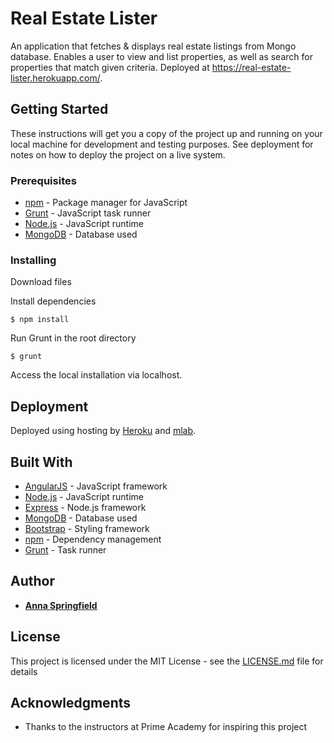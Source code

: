 # Real Estate Lister

An application that fetches & displays real estate listings from Mongo database. Enables a user to view and list properties, as well as search for properties that match given criteria. Deployed at https://real-estate-lister.herokuapp.com/.

## Getting Started

These instructions will get you a copy of the project up and running on your local machine for development and testing purposes. See deployment for notes on how to deploy the project on a live system.

### Prerequisites

* [npm](https://www.npmjs.com/) - Package manager for JavaScript
* [Grunt](https://gruntjs.com/) - JavaScript task runner
* [Node.js](https://nodejs.org/en/) - JavaScript runtime
* [MongoDB](https://www.mongodb.com/) - Database used

### Installing

Download files

Install dependencies

```
$ npm install
```

Run Grunt in the root directory

```
$ grunt
```

Access the local installation via localhost.

## Deployment

Deployed using hosting by [Heroku](https://www.heroku.com/) and [mlab](https://mlab.com/).

## Built With

* [AngularJS](https://angularjs.org/) - JavaScript framework
* [Node.js](https://nodejs.org/en/) - JavaScript runtime
* [Express](https://expressjs.com/) - Node.js framework
* [MongoDB](https://www.mongodb.com/) - Database used
* [Bootstrap](http://getbootstrap.com/) - Styling framework
* [npm](https://www.npmjs.com/) - Dependency management
* [Grunt](https://gruntjs.com/) - Task runner

## Author

* [**Anna Springfield**](https://github.com/aespringfield)

## License

This project is licensed under the MIT License - see the [LICENSE.md](LICENSE.md) file for details

## Acknowledgments

* Thanks to the instructors at Prime Academy for inspiring this project

